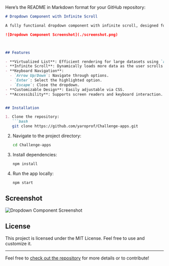 Here’s the README in Markdown format for your GitHub repository:

```markdown
# Dropdown Component with Infinite Scroll

A fully functional dropdown component with infinite scroll, designed for smooth user interaction and optimized performance.

![Dropdown Component Screenshot](./screenshot.png)



## Features

- **Virtualized List**: Efficient rendering for large datasets using `react-window`.
- **Infinite Scroll**: Dynamically loads more data as the user scrolls down.
- **Keyboard Navigation**:
  - `Arrow Up/Down`: Navigate through options.
  - `Enter`: Select the highlighted option.
  - `Escape`: Close the dropdown.
- **Customizable Design**: Easily adjustable via CSS.
- **Accessibility**: Supports screen readers and keyboard interaction.


## Installation

1. Clone the repository:
   ```bash
   git clone https://github.com/yaroprof/Challenge-apps.git
   ```
2. Navigate to the project directory:
   ```bash
   cd Challenge-apps
   ```
3. Install dependencies:
   ```bash
   npm install
   ```
4. Run the app locally:
   ```bash
   npm start
   ```




## Screenshot

![Dropdown Component Screenshot](./image.png)

## License

This project is licensed under the MIT License. Feel free to use and customize it.

---

Feel free to [check out the repository](https://github.com/yaroprof/Challenge-apps.git) for more details or to contribute!
```
